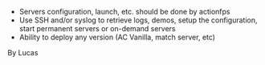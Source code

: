  * Servers configuration, launch, etc. should be done by actionfps
 * Use SSH and/or syslog to retrieve logs, demos, setup the configuration, start permanent servers or on-demand servers
 * Ability to deploy any version (AC Vanilla, match server, etc)

By Lucas